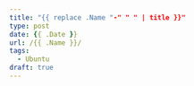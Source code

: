 ```yaml
---
title: "{{ replace .Name "-" " " | title }}"
type: post
date: {{ .Date }}
url: /{{ .Name }}/
tags:
  - Ubuntu
draft: true
---
```

